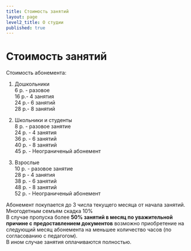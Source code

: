 ```yaml
---
title: Стоимость занятий
layout: page
level2_title: О студии
published: true
---
```






# Стоимость занятий

Стоимость абонемента:

1. Дошкольники   
6 р. - разовое  
16 р.- 4 занятия    
24 р.- 6 занятий   
28 р.- 8 занятий      

2. Школьники и студенты  
8 р. - разовое занятие  
24 р. - 4 занятия  
36 р. - 6 занятий  
40 р. - 8 занятий  
45 р. - Неограниченый абонемент  

3. Взрослые   
10 р. - разовое занятие  
28 р  - 4 занятия  
38 р. - 6 занятий   
48 р. - 8 занятий  
52 р. - Неограниченый абонемент  
  

Абонемент покупается до 3 числа текущего месяца от начала занятий.  
Многодетным семъям скадка 10%  
В случае пропуска более **50% занятий в месяц по уважительной причине с предоставлением документов** возможно приобретение на следующий месяц абонемента на меньшее количество часов (по согласованию с педагогом).  
В ином случае занятия оплачиваются полностью.
